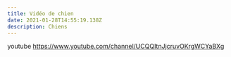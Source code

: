 ```yaml
---
title: Vidéo de chien
date: 2021-01-28T14:55:19.138Z
description: Chiens
---
```

youtube https://www.youtube.com/channel/UCQQItnJjcruvOKrgWCYaBXg
